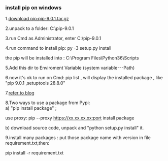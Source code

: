 
### install pip on windows

1.[download pip:pip-9.0.1.tar.gz](https://pypi.python.org/pypi/pip#downloads)  

2.unpack to a folder: C:\pip-9.0.1

3.run Cmd as Administrator, enter C:\pip-9.0.1

4.run command to install pip:   py -3 setup.py install

  the pip will be installed into : C:\Program Files\Python36\Scripts
  
5.Add this dir to Enviroment Variable (system variable---Path)

6.now it's ok to run on Cmd: pip list ,    will display the installed package , like "pip 9.0.1 ,setuptools 28.8.0"


7.[refer to blog](https://www.cnblogs.com/yuanzm/p/4089856.html)

8.Two ways to use a package from Pypi:  
  a) "pip install package" ;    
  
  use proxy:  pip --proxy https://xx.xx.xx.xx:port  install package 
  
  b) download source code, unpack and "python setup.py install" it.
  
9.install many packages : put those package name with version in file  requirement.txt,then:

   pip install -r requirement.txt
